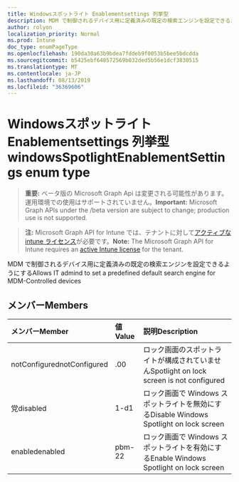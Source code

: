 ```yaml
---
title: Windowsスポットライト Enablementsettings 列挙型
description: MDM で制御されるデバイス用に定義済みの既定の検索エンジンを設定できるようにする
author: rolyon
localization_priority: Normal
ms.prod: Intune
doc_type: enumPageType
ms.openlocfilehash: 190da30a63b9bdea7fddeb9f0053b5bee5bdcdda
ms.sourcegitcommit: b5425ebf648572569b032ded5b56e1dcf3830515
ms.translationtype: MT
ms.contentlocale: ja-JP
ms.lasthandoff: 08/13/2019
ms.locfileid: "36369606"
---
```

# <a name="windowsspotlightenablementsettings-enum-type"></a><span data-ttu-id="b4f80-103">Windowsスポットライト Enablementsettings 列挙型</span><span class="sxs-lookup"><span data-stu-id="b4f80-103">windowsSpotlightEnablementSettings enum type</span></span>

> <span data-ttu-id="b4f80-104">**重要:** ベータ版の Microsoft Graph Api は変更される可能性があります。運用環境での使用はサポートされていません。</span><span class="sxs-lookup"><span data-stu-id="b4f80-104">**Important:** Microsoft Graph APIs under the /beta version are subject to change; production use is not supported.</span></span>

> <span data-ttu-id="b4f80-105">**注:** Microsoft Graph API for Intune では、テナントに対して[アクティブな intune ライセンス](https://go.microsoft.com/fwlink/?linkid=839381)が必要です。</span><span class="sxs-lookup"><span data-stu-id="b4f80-105">**Note:** The Microsoft Graph API for Intune requires an [active Intune license](https://go.microsoft.com/fwlink/?linkid=839381) for the tenant.</span></span>

<span data-ttu-id="b4f80-106">MDM で制御されるデバイス用に定義済みの既定の検索エンジンを設定できるようにする</span><span class="sxs-lookup"><span data-stu-id="b4f80-106">Allows IT admind to set a predefined default search engine for MDM-Controlled devices</span></span>

## <a name="members"></a><span data-ttu-id="b4f80-107">メンバー</span><span class="sxs-lookup"><span data-stu-id="b4f80-107">Members</span></span>
|<span data-ttu-id="b4f80-108">メンバー</span><span class="sxs-lookup"><span data-stu-id="b4f80-108">Member</span></span>|<span data-ttu-id="b4f80-109">値</span><span class="sxs-lookup"><span data-stu-id="b4f80-109">Value</span></span>|<span data-ttu-id="b4f80-110">説明</span><span class="sxs-lookup"><span data-stu-id="b4f80-110">Description</span></span>|
|:---|:---|:---|
|<span data-ttu-id="b4f80-111">notConfigured</span><span class="sxs-lookup"><span data-stu-id="b4f80-111">notConfigured</span></span>|<span data-ttu-id="b4f80-112">.0</span><span class="sxs-lookup"><span data-stu-id="b4f80-112">0</span></span>|<span data-ttu-id="b4f80-113">ロック画面のスポットライトが構成されていません</span><span class="sxs-lookup"><span data-stu-id="b4f80-113">Spotlight on lock screen is not configured</span></span>|
|<span data-ttu-id="b4f80-114">党</span><span class="sxs-lookup"><span data-stu-id="b4f80-114">disabled</span></span>|<span data-ttu-id="b4f80-115">1-d</span><span class="sxs-lookup"><span data-stu-id="b4f80-115">1</span></span>|<span data-ttu-id="b4f80-116">ロック画面で Windows スポットライトを無効にする</span><span class="sxs-lookup"><span data-stu-id="b4f80-116">Disable Windows Spotlight on lock screen</span></span>|
|<span data-ttu-id="b4f80-117">enabled</span><span class="sxs-lookup"><span data-stu-id="b4f80-117">enabled</span></span>|<span data-ttu-id="b4f80-118">pbm-2</span><span class="sxs-lookup"><span data-stu-id="b4f80-118">2</span></span>|<span data-ttu-id="b4f80-119">ロック画面で Windows スポットライトを有効にする</span><span class="sxs-lookup"><span data-stu-id="b4f80-119">Enable Windows Spotlight on lock screen</span></span>|



